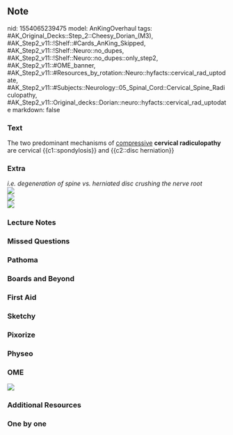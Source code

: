 ## Note
nid: 1554065239475
model: AnKingOverhaul
tags: #AK_Original_Decks::Step_2::Cheesy_Dorian_(M3), #AK_Step2_v11::!Shelf::#Cards_AnKing_Skipped, #AK_Step2_v11::!Shelf::Neuro::no_dupes, #AK_Step2_v11::!Shelf::Neuro::no_dupes::only_step2, #AK_Step2_v11::#OME_banner, #AK_Step2_v11::#Resources_by_rotation::Neuro::hyfacts::cervical_rad_uptodate, #AK_Step2_v11::#Subjects::Neurology::05_Spinal_Cord::Cervical_Spine_Radiculopathy, #AK_Step2_v11::Original_decks::Dorian::neuro::hyfacts::cervical_rad_uptodate
markdown: false

### Text
The two predominant mechanisms of <u>compressive</u> <b>cervical
radiculopathy</b> are cervical {{c1::spondylosis}} and {{c2::disc
herniation}}

### Extra
<div>
  <i>i.e. degeneration of spine vs. herniated disc crushing the
  nerve root</i>
</div>
<div>
  <i><img src="Causes_cervical_radiculopat.jpg"></i>
  <div>
    <i><img src="paste-283046934741508.jpg"></i>
  </div>
  <div>
    <i><img src="paste-2408712148877313.jpg"></i>
  </div>
</div>

### Lecture Notes


### Missed Questions


### Pathoma


### Boards and Beyond


### First Aid


### Sketchy


### Pixorize


### Physeo


### OME
<div class="ome-widget">
  <a href="https://onlinemeded.org?ref=anki"><img src=
  "_OME_AnkiFlashcards_General_3.png"></a>
</div>

### Additional Resources


### One by one

